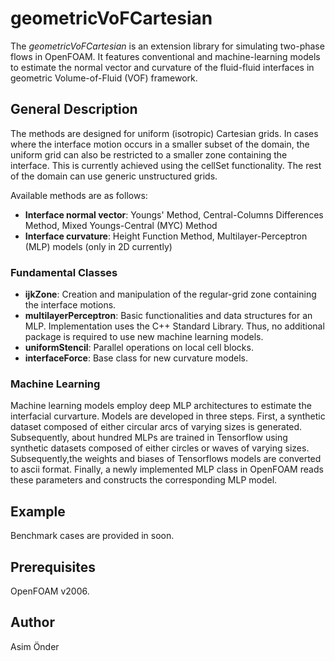
# geometricVoFCartesian
The *geometricVoFCartesian* is an extension library for simulating two-phase flows in OpenFOAM. It features conventional and machine-learning models to estimate the normal vector and curvature of the fluid-fluid interfaces in geometric Volume-of-Fluid (VOF) framework. 

## General Description
The methods are designed for uniform (isotropic) Cartesian grids. In cases where the interface motion occurs in a smaller subset of the domain, the uniform grid can also be restricted to a smaller zone containing the interface. This is currently achieved using the cellSet functionality. The rest of the domain can use generic unstructured grids. 

Available methods are as follows:
- **Interface normal vector**: Youngs' Method, Central-Columns Differences Method, Mixed Youngs-Central (MYC) Method
- **Interface curvature**: Height Function Method, Multilayer-Perceptron (MLP) models (only in 2D currently)

### Fundamental Classes
- **ijkZone**: Creation and manipulation of the regular-grid zone containing the interface motions.
- **multilayerPerceptron**: Basic functionalities and data structures for an MLP. Implementation uses the C++ Standard Library. Thus, no additional package is required to use new machine learning models.  
- **uniformStencil**: Parallel operations on local cell blocks.
- **interfaceForce**: Base class for new curvature models.


### Machine Learning
Machine learning models employ deep MLP architectures to estimate the interfacial curvarture. Models are developed in three steps. First, a synthetic dataset composed of either circular arcs of varying sizes is generated. Subsequently, about hundred MLPs are trained in Tensorflow using synthetic datasets composed of either circles or waves of varying sizes. Subsequently,the weights and biases of Tensorflows models are converted to ascii format. Finally, a newly implemented MLP class in OpenFOAM reads these parameters and constructs the corresponding MLP model. 


## Example 
Benchmark cases are provided in soon.

## Prerequisites
OpenFOAM v2006.

## Author
Asim Önder



